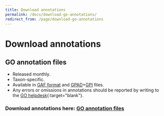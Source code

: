 ```yaml
---
title: Download annotations
permalink: /docs/download-go-annotations/
redirect_from: /page/download-go-annotations
---
```


# Download annotations 
## GO annotation files
+ Released monthly.
+ Taxon-specific.
+ Available in [GAF format](/docs/go-annotation-file-gaf-format-21/) and [GPAD](/docs/gene-product-association-data-gpad-format/)+[GPI](/docs/gene-product-information-gpi-format/) files. 
+ Any errors or omissions in annotations should be reported by writing to the [GO helpdesk](http://help.geneontology.org/){:target="blank"}.

### Download annotations here: [GO annotation files](http://current.geneontology.org/products/pages/downloads.html)
